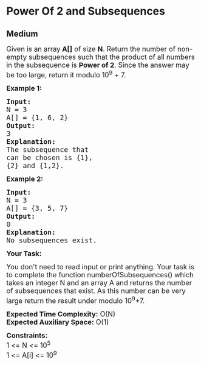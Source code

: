 # Power Of 2 and Subsequences
## Medium 
<div class="problems_problem_content__Xm_eO"><p><span style="font-size:18px">Given is an array<strong> A[]</strong> of size <strong>N</strong>. Return the number of non-empty subsequences such that the product of all numbers in the subsequence is <strong>Power of 2</strong>. Since the answer may be too large, return it modulo 10<sup>9</sup> + 7.</span></p>

<p><strong><span style="font-size:18px">Example 1:</span></strong></p>

<pre><strong><span style="font-size:18px">Input:</span></strong>
<span style="font-size:18px">N = 3
A[] = {1, 6, 2}</span>
<strong><span style="font-size:18px">Output:</span></strong>
<span style="font-size:18px">3</span>
<span style="font-size:18px"><strong>Explanation:</strong></span>
<span style="font-size:18px">The subsequence that </span>
<span style="font-size:18px">can be chosen is {1},</span>
<span style="font-size:18px">{2} and {1,2}.</span></pre>

<p><strong><span style="font-size:18px">Example 2:</span></strong></p>

<pre><strong><span style="font-size:18px">Input:</span></strong>
<span style="font-size:18px">N = 3
A[] = {3, 5, 7}</span>
<strong><span style="font-size:18px">Output:</span></strong>
<span style="font-size:18px">0</span>
<strong><span style="font-size:18px">Explanation:</span></strong>
<span style="font-size:18px">No subsequences exist.</span>
</pre>

<p><strong><span style="font-size:18px">Your Task:</span></strong></p>

<p><span style="font-size:18px">You don't need to read input or print anything. Your task is to complete the function numberOfSubsequences() which takes an integer N and an array A and returns the number of subsequences that exist. As this number can be very large return the result under modulo 10<sup>9</sup>+7.</span></p>

<p><span style="font-size:18px"><strong>Expected Time Complexity:</strong> O(N)<br>
<strong>Expected Auxiliary Space:</strong> O(1)</span></p>

<p><span style="font-size:18px"><strong>Constraints:</strong><br>
1 &lt;= N &lt;= 10<sup>5</sup><br>
1 &lt;= A[i] &lt;= 10<sup>9</sup></span></p>
</div>